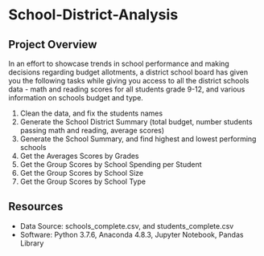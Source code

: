 # School-District-Analysis

## Project Overview
In an effort to showcase trends in school performance and making decisions regarding budget allotments, a district school board  has given you the following tasks while giving you access to all the district schools data - math and reading scores for all students grade 9-12, and various information on schools budget and type.
1. Clean the data, and fix the students names
2. Generate the School District Summary (total budget, number students passing math and reading, average scores)
3. Generate the School Summary, and find highest and lowest performing schools
4. Get the Averages Scores by Grades
5. Get the Group Scores by School Spending per Student
6. Get the Group Scores by School Size
7. Get the Group Scores by School Type

## Resources
- Data Source: schools_complete.csv, and students_complete.csv
- Software: Python 3.7.6, Anaconda 4.8.3, Jupyter Notebook, Pandas Library

